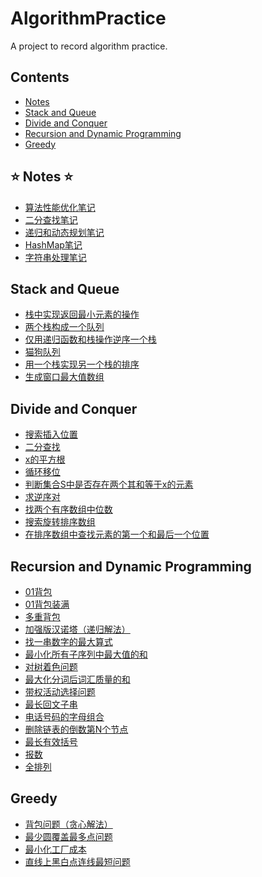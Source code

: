 # AlgorithmPractice
A project to record algorithm practice. 

## Contents 
* [Notes](#Notes)
* [Stack and Queue](#StackAndQueue)
* [Divide and Conquer](#DivideAndConquer)
* [Recursion and Dynamic Programming](#RecursionAndDynamicProgramming)
* [Greedy](#Greedy)

<span id="Notes"></span>
## ⭐ Notes ⭐
* [算法性能优化笔记](./src/PerformanceOptimization.md)
* [二分查找笔记](./src/BinarySearch.md)
* [递归和动态规划笔记](./src/RecursionAndDynamicProgramming.md)
* [HashMap笔记](./src/HashMapNote.md)
* [字符串处理笔记](./src/StringAndStringBuilder.md)

<span id="StackAndQueue"></span>
## Stack and Queue
* [栈中实现返回最小元素的操作](./src/MyStack.java)
* [两个栈构成一个队列](./src/TwoStackQueue.java)
* [仅用递归函数和栈操作逆序一个栈](./src/ReverseStackByRecursion.java)
* [猫狗队列](./src/DogCatQueue.java)
* [用一个栈实现另一个栈的排序](./src/SortStackByStack.java)
* [生成窗口最大值数组](./src/MaxWindow.java)

<span id="DivideAndConquer"></span>
## Divide and Conquer
* [搜索插入位置](./src/SearchInsertPosition.java)
* [二分查找](./src/BinarySearchExample.java)
* [x的平方根](./src/SqrtOfX.java)
* [循环移位](./src/CycleShift.py)
* [判断集合S中是否存在两个其和等于x的元素](./src/FindNumsEaualS.py)
* [求逆序对](./src/Inversions.py)
* [找两个有序数组中位数](./src/FindMedianSortedArrays.java)
* [搜索旋转排序数组](./src/SearchInRotatedSortedArray.java)
* [在排序数组中查找元素的第一个和最后一个位置](./src/FindFirstAndLastPositionOfElementInSortedArray.java)

<span id="RecursionAndDynamicProgramming"></span>
## Recursion and Dynamic Programming
* [01背包](./src/Bag01.java)
* [01背包装满](./src/ProperBag.java)
* [多重背包](./src/MultipleBag.java)
* [加强版汉诺塔（递归解法）](./src/EnhancedHanNoi.java)
* [找一串数字的最大算式](./src/GetMaxEquation.java)
* [最小化所有子序列中最大值的和](./src/MinMaxSum.java)
* [对树着色问题](./src/ColorTheTree.java)
* [最大化分词后词汇质量的和](./src/MaxWordSegmentation.java)
* [带权活动选择问题](./src/MaxWeightActivity.java)
* [最长回文子串](./src/LongestPalindromicSubstring.java)
* [电话号码的字母组合](./src/LetterCombinations.java)
* [删除链表的倒数第N个节点](./src/RemoveNthFromEnd.java)
* [最长有效括号](./src/LongestValidParentheses.java)
* [报数](./src/CountAndSay.java)
* [全排列](./src/Permutations.java)


<span id="Greedy"></span>
## Greedy
* [背包问题（贪心解法）](./src/GreedyBag.java)
* [最少圆覆盖最多点问题](./src/BoatCommunication.java)
* [最小化工厂成本](./src/MinFactoryCost.java)
* [直线上黑白点连线最短问题](./src/MinBlackWhiteLine.java)
























